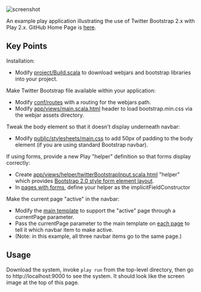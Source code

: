 ![screenshot](https://raw.github.com/ics-software-engineering/play-example-bootstrap/master/doc/images/play-example-bootstrap-screenshot.png)

An example play application illustrating the use of Twitter Bootstrap 2.x with Play 2.x.
GitHub Home Page is [here](http://ics-software-engineering.github.io/play-example-fluentlenium/). 


Key Points
----------

Installation:
  * Modify [project/Build.scala](https://github.com/ics-software-engineering/play-example-bootstrap/blob/master/project/Build.scala) to download webjars and bootstrap libraries into your project.
  
Make Twitter Bootstrap file available within your application:
  * Modify [conf/routes](https://github.com/ics-software-engineering/play-example-bootstrap/blob/master/conf/routes) with a routing for the webjars path.
  * Modify [app/views/main.scala.html](https://github.com/ics-software-engineering/play-example-bootstrap/blob/master/app/views/main.scala.html) header to load bootstrap.min.css via the webjar assets directory.

Tweak the body element so that it doesn't display underneath navbar:
  * Modify [public/stylesheets/main.css](https://github.com/ics-software-engineering/play-example-bootstrap/blob/master/public/stylesheets/main.css) to add 50px of padding to the body element (if you are using standard Bootstrap navbar). 

If using forms, provide a new Play "helper" definition so that forms display correctly:
  * Create [app/views/helper/twitterBootstrapInput.scala.html](https://github.com/ics-software-engineering/play-example-bootstrap/blob/master/app/views/helper/twitterBootstrapInput.scala.html) "helper" which provides [Bootstrap 2.0 style form element layout](http://twitter.github.io/bootstrap/base-css.html#forms).
  * In [pages with forms](https://github.com/ics-software-engineering/play-example-bootstrap/blob/master/app/views/index.scala.html), define your helper as the implicitFieldConstructor
   
Make the current page "active" in the navbar:
  * Modify the [main template](https://github.com/ics-software-engineering/play-example-bootstrap/blob/master/app/views/main.scala.html) to support the "active" page through a currentPage parameter.
  * Pass the currentPage parameter to the main template on [each page](https://github.com/ics-software-engineering/play-example-bootstrap/blob/master/app/views/index.scala.html) to tell it which navbar item to make active.
  * (Note: in this example, all three navbar items go to the same page.)
  
Usage
-----

Download the system, invoke `play run` from the top-level directory, then go to http://localhost:9000 to see the system. It should look like the screen image at the top of this page.   